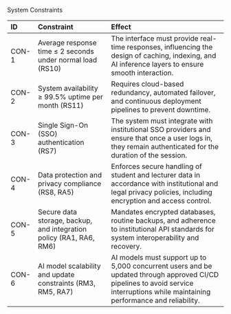System Constraints

| ID | Constraint | Effect |
|:---|:---|:---|
| CON-1 | Average response time ≤ 2 seconds under normal load (RS10) | The interface must provide real-time responses, influencing the design of caching, indexing, and AI inference layers to ensure smooth interaction. |
| CON-2 | System availability ≥ 99.5% uptime per month (RS11) | Requires cloud-based redundancy, automated failover, and continuous deployment pipelines to prevent downtime. |
| CON-3 | Single Sign-On (SSO) authentication (RS7) | The system must integrate with institutional SSO providers and ensure that once a user logs in, they remain authenticated for the duration of the session. |
| CON-4 | Data protection and privacy compliance (RS8, RA5) | Enforces secure handling of student and lecturer data in accordance with institutional and legal privacy policies, including encryption and access control. |
| CON-5 | Secure data storage, backup, and integration policy (RA1, RA6, RM6) | Mandates encrypted databases, routine backups, and adherence to institutional API standards for system interoperability and recovery. |
| CON-6 | AI model scalability and update constraints (RM3, RM5, RA7) | AI models must support up to 5,000 concurrent users and be updated through approved CI/CD pipelines to avoid service interruptions while maintaining performance and reliability. |

